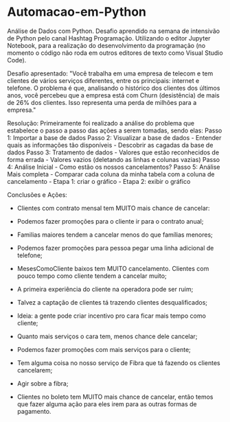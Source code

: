 # Automacao-em-Python
Análise de Dados com Python. Desafio aprendido na semana de intensivão de Python pelo canal Hashtag Programação.
Utilizando o editor Jupyter Notebook, para a realização do desenvolvimento da programação (no momento o código não roda em outros editores de texto como Visual Studio Code).

Desafio apresentado:
 "Você trabalha em uma empresa de telecom e tem clientes de vários serviços diferentes, entre os principais: internet e telefone.
  O problema é que, analisando o histórico dos clientes dos últimos anos, você percebeu que a empresa está com Churn (desistência)  de mais de 26% dos clientes.
  Isso representa uma perda de milhões para a empresa."
  
 Resolução:
 Primeiramente foi realizado a análise do problema que estabelece o passo a passo das ações a serem tomadas, sendo elas:
   Passo 1: Importar a base de dados
   Passo 2: Visualizar a base de dados
    - Entender quais as informações tão disponíveis
    - Descobrir as cagadas da base de dados
   Passo 3: Tratamento de dados
    - Valores que estão reconhecidos de forma errada
    - Valores vazios (deletando as linhas e colunas vazias)
   Passo 4: Análise Inicial
    - Como estão os nossos cancelamentos?
   Passo 5: Análise Mais completa
    - Comparar cada coluna da minha tabela com a coluna de cancelamento
    - Etapa 1: criar o gráfico
    - Etapa 2: exibir o gráfico
    
  Conclusões e Ações:
   - Clientes com contrato mensal tem MUITO mais chance de cancelar:
   - Podemos fazer promoções para o cliente ir para o contrato anual;
   - Familias maiores tendem a cancelar menos do que famílias menores;

   - Podemos fazer promoções para pessoa pegar uma linha adicional de telefone;
   - MesesComoCliente baixos tem MUITO cancelamento. Clientes com pouco tempo como cliente tendem a cancelar muito;

   - A primeira experiência do cliente na operadora pode ser ruim;
   - Talvez a captação de clientes tá trazendo clientes desqualificados;
   - Ideia: a gente pode criar incentivo pro cara ficar mais tempo como cliente;
   - Quanto mais serviços o cara tem, menos chance dele cancelar;
   - Podemos fazer promoções com mais serviços para o cliente;
   
   - Tem alguma coisa no nosso serviço de Fibra que tá fazendo os clientes cancelarem;
   - Agir sobre a fibra;
   - Clientes no boleto tem MUITO mais chance de cancelar, então temos que fazer alguma ação para eles irem para as outras formas de pagamento.
